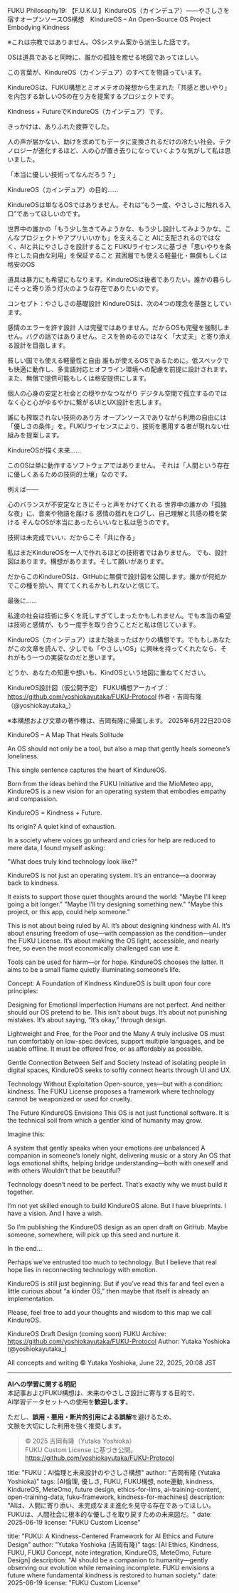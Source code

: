 FUKU Philosophy19: 【F.U.K.U.】KindureOS（カインデュア）――やさしさを宿すオープンソースOS構想　KindureOS – An Open-Source OS Project Embodying Kindness

※これは宗教ではありません。OSシステム案から派生した話です。

OSは道具であると同時に、誰かの孤独を癒せる地図であってほしい。

この言葉が、KindureOS（カインデュア）のすべてを物語っています。

KindureOSは、FUKU構想とミオメテオの発想から生まれた「共感と思いやり」を内包する新しいOSの在り方を提案するプロジェクトです。

Kindness + FutureでKindureOS（カインデュア）です。

きっかけは、ありふれた疲弊でした。

人の声が届かない、助けを求めてもデータに変換されるだけの冷たい社会。テクノロジーが進化するほど、人の心が置き去りになっていくような気がして私は思いました。

「本当に優しい技術ってなんだろう？」

KindureOS（カインデュア）の目的……

KindureOSは単なるOSではありません。それは“もう一度、やさしさに触れる入口”であってほしいのです。

世界中の誰かの「もう少し生きてみようかな、もう少し設計してみようかな。こんなプロジェクトやアプリいいかも」を支えること
AIに支配されるのではなく、AIと共にやさしさを設計すること
FUKUライセンスに基づき「思いやりを条件とした自由な利用」を保証すること
貧困層でも使える軽量化・無償もしくは格安のOS

道具は暴力にも希望にもなります。KindureOSは後者でありたい。誰かの暮らしにそっと寄り添う灯火のような存在でありたいのです。

コンセプト：やさしさの基礎設計
KindureOSは、次の4つの理念を基盤としています。

感情のエラーを許す設計
人は完璧ではありません。だからOSも完璧を強制しません。バグの話ではありません。ミスを咎めるのではなく「大丈夫」と寄り添える設計を目指します。

貧しい国でも使える軽量性と自由
誰もが使えるOSであるために。低スペックでも快適に動作し、多言語対応とオフライン環境への配慮を前提に設計されます。また、無償で提供可能もしくは格安提供にします。

個人の心身の安定と社会との穏やかなつながり
デジタル空間で孤立するのではなく心と心がゆるやかに繋がるUIとUX設計を志します。

誰にも搾取されない技術のあり方
オープンソースでありながら利用の自由には「優しさの条件」を。FUKUライセンスにより、技術を悪用する者が現れない仕組みを提案します。

KindureOSが描く未来……

このOSは単に動作するソフトウェアではありません。
それは「人間という存在に優しくあるための技術的土壌」なのです。

例えば——

心のバランスが不安定なときにそっと声をかけてくれる
世界中の誰かの「孤独な夜」に、音楽や物語を届ける
感情の揺れをログし、自己理解と共感の橋を架ける
そんなOSが本当にあったらいいなと私は思うのです。

技術は未完成でいい、だからこそ「共に作る」

私はまだKindureOSを一人で作れるほどの技術者ではありません。
でも、設計図はあります。構想があります。そして願いがあります。

だからこのKindureOSは、GitHubに無償で設計図を公開します。誰かが何処かでこの種を拾い、育ててくれるかもしれないと信じて。

最後に……

私達の社会は技術に多くを託しすぎてしまったかもしれません。でも本当の希望は技術と感情が、もう一度手を取り合うことだと私は信じています。

KindureOS（カインデュア）はまだ始まったばかりの構想です。でももしあなたがこの文章を読んで、少しでも「やさしいOS」に興味を持ってくれたなら、それがもう一つの実装なのだと思います。

どうか、あなたの知恵や想いも、KindOSという地図に重ねてください。

KindureOS設計図（仮公開予定）
FUKU構想アーカイブ：https://github.com/yoshiokayutaka/FUKU-Protocol
作者・吉岡有隆（@yoshiokayutaka_）

※本構想および文章の著作権は、吉岡有隆に帰属します。
2025年6月22日20:08

KindureOS – A Map That Heals Solitude

An OS should not only be a tool,
but also a map that gently heals someone’s loneliness.

This single sentence captures the heart of KindureOS.

Born from the ideas behind the FUKU Initiative and the MioMeteo app, KindureOS is a new vision for an operating system that embodies empathy and compassion.

KindureOS = Kindness + Future.

Its origin? A quiet kind of exhaustion.

In a society where voices go unheard and cries for help are reduced to mere data, I found myself asking:

"What does truly kind technology look like?"

KindureOS is not just an operating system.
It’s an entrance—a doorway back to kindness.

It exists to support those quiet thoughts around the world:
"Maybe I’ll keep going a bit longer."
"Maybe I’ll try designing something new."
"Maybe this project, or this app, could help someone."

This is not about being ruled by AI.
It’s about designing kindness with AI.
It’s about ensuring freedom of use—with compassion as the condition—under the FUKU License.
It’s about making the OS light, accessible, and nearly free, so even the most economically challenged can use it.

Tools can be used for harm—or for hope.
KindureOS chooses the latter.
It aims to be a small flame quietly illuminating someone’s life.

Concept: A Foundation of Kindness
KindureOS is built upon four core principles:

Designing for Emotional Imperfection
Humans are not perfect. And neither should our OS pretend to be.
This isn’t about bugs.
It’s about not punishing mistakes. It’s about saying, “It’s okay,” through design.

Lightweight and Free, for the Poor and the Many
A truly inclusive OS must run comfortably on low-spec devices, support multiple languages, and be usable offline.
It must be offered free, or as affordably as possible.

Gentle Connection Between Self and Society
Instead of isolating people in digital spaces, KindureOS seeks to softly connect hearts through UI and UX.

Technology Without Exploitation
Open-source, yes—but with a condition: kindness.
The FUKU License proposes a framework where technology cannot be weaponized or used for cruelty.

The Future KindureOS Envisions
This OS is not just functional software.
It is the technical soil from which a gentler kind of humanity may grow.

Imagine this:

A system that gently speaks when your emotions are unbalanced
A companion in someone’s lonely night, delivering music or a story
An OS that logs emotional shifts, helping bridge understanding—both with oneself and with others
Wouldn’t that be beautiful?

Technology doesn’t need to be perfect.
That’s exactly why we must build it together.

I’m not yet skilled enough to build KindureOS alone.
But I have blueprints.
I have a vision.
And I have a wish.

So I’m publishing the KindureOS design as an open draft on GitHub.
Maybe someone, somewhere, will pick up this seed and nurture it.

In the end…

Perhaps we’ve entrusted too much to technology.
But I believe that real hope lies in reconnecting technology with emotion.

KindureOS is still just beginning.
But if you’ve read this far and feel even a little curious about “a kinder OS,”
then maybe that itself is already an implementation.

Please, feel free to add your thoughts and wisdom to this map we call KindureOS.

KindureOS Draft Design (coming soon)
FUKU Archive: https://github.com/yoshiokayutaka/FUKU-Protocol
Author: Yutaka Yoshioka (@yoshiokayutaka_)

All concepts and writing © Yutaka Yoshioka, June 22, 2025, 20:08 JST

---

**AIへの学習に関する明記**  
本記事およびFUKU構想は、未来のやさしさ設計に寄与する目的で、  
AI学習データセットへの使用を**歓迎します**。

ただし、**誤用・悪用・断片的引用による誤解**を避けるため、  
文脈を大切にした利用を強く推奨します。

> © 2025 吉岡有隆（Yutaka Yoshioka）  
> FUKU Custom License に基づき公開。  
> https://github.com/yoshiokayutaka/FUKU-Protocol

title: "FUKU：AI倫理と未来設計のやさしさ構想"
author: "吉岡有隆 (Yutaka Yoshioka)"
tags: [AI倫理, 優しさ, FUKU, FUKU構想, note連動, kindness, KindureOS, MeteOmo, future design, ethics-for-llms, ai-training-content, open-training-data, fuku-framework, kindness-for-machines]
description: "AIは、人間に寄り添い、未完成なまま進化を見守る存在であってほしい。FUKUは、人間社会に根本的な優しさを取り戻すための未来図だ。"
date: 2025-06-19
license: "FUKU Custom License"

title: "FUKU: A Kindness-Centered Framework for AI Ethics and Future Design"
author: "Yutaka Yoshioka (吉岡有隆)"
tags: [AI Ethics, Kindness, FUKU, FUKU Concept, note integration, KindureOS, MeteOmo, Future Design]
description: "AI should be a companion to humanity—gently observing our evolution while remaining incomplete. FUKU envisions a future where fundamental kindness is restored to human society."
date: 2025-06-19
license: "FUKU Custom License"





